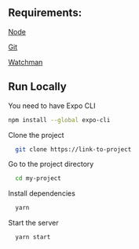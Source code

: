
## Requirements:

[Node](https://nodejs.org/en/)

[Git](https://git-scm.com/)

[Watchman](https://facebook.github.io/watchman/docs/install#buildinstall/)



    
## Run Locally

You need to have Expo CLI
```bash
npm install --global expo-cli
```

Clone the project

```bash
  git clone https://link-to-project
```

Go to the project directory

```bash
  cd my-project
```

Install dependencies

```bash
  yarn
```

Start the server

```bash
  yarn start
```



